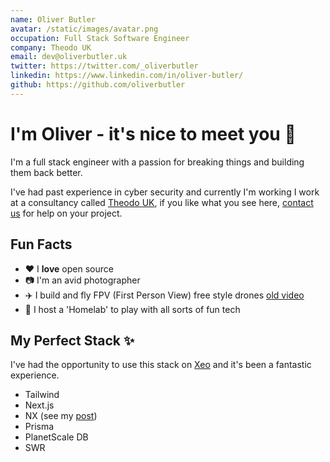 ```yaml
---
name: Oliver Butler
avatar: /static/images/avatar.png
occupation: Full Stack Software Engineer
company: Theodo UK
email: dev@oliverbutler.uk
twitter: https://twitter.com/_oliverbutler
linkedin: https://www.linkedin.com/in/oliver-butler/
github: https://github.com/oliverbutler
---
```


# I'm Oliver - it's nice to meet you 👋

I'm a full stack engineer with a passion for breaking things and building them back better.

I've had past experience in cyber security and currently I'm working
I work at a consultancy called [Theodo UK](http://theodo.co.uk/), if you like what you see here, [contact us](https://www.theodo.co.uk/contact?hsLang=en-gb) for help on your project.

## Fun Facts

- ❤️ I **love** open source
- 📷 I'm an avid photographer
- ✈️ I build and fly FPV (First Person View) free style drones [old video](https://www.youtube.com/watch?v=TL0i0YBYyj8&t=1s)
- 🧪 I host a 'Homelab' to play with all sorts of fun tech

## My Perfect Stack ✨

I've had the opportunity to use this stack on [Xeo](https://xeo.sh) and it's been a fantastic experience.

- Tailwind
- Next.js
- NX (see my [post](/blog/architecting-a-modern-monorepo))
- Prisma
- PlanetScale DB
- SWR
